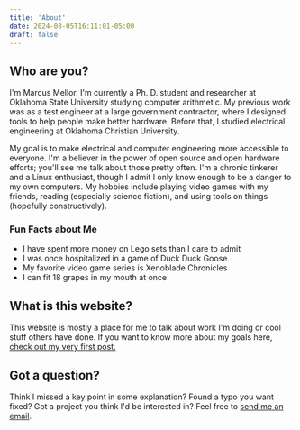```yaml
---
title: 'About'
date: 2024-08-05T16:11:01-05:00
draft: false
---
```


## Who are you?

I'm Marcus Mellor. I'm currently a Ph. D. student and researcher at Oklahoma State University
studying computer arithmetic. My previous work was as a test engineer at a large government
contractor, where I designed tools to help people make better hardware. Before that, I studied
electrical engineering at Oklahoma Christian University.

My goal is to make electrical and computer engineering more accessible to everyone. I'm a believer
in the power of open source and open hardware efforts; you'll see me talk about those pretty often.
I'm a chronic tinkerer and a Linux enthusiast, though I admit I only know enough to be a danger to
my own computers. My hobbies include playing video games with my friends, reading (especially
science fiction), and using tools on things (hopefully constructively).

### Fun Facts about Me

- I have spent more money on Lego sets than I care to admit
- I was once hospitalized in a game of Duck Duck Goose
- My favorite video game series is Xenoblade Chronicles
- I can fit 18 grapes in my mouth at once

## What is this website?

This website is mostly a place for me to talk about work I'm doing or cool stuff others have done.
If you want to know more about my goals here, [check out my very first post.](/blog/meta/welcome)

## Got a question?

Think I missed a key point in some explanation? Found a typo you want fixed? Got a project you
think I'd be interested in? Feel free to [send me an email](mailto:me@infinitymdm.dev).
